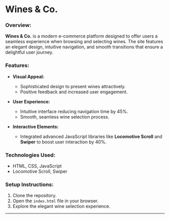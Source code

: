 # Wines & Co.

### Overview:
**Wines & Co.** is a modern e-commerce platform designed to offer users a seamless experience when browsing and selecting wines. The site features an elegant design, intuitive navigation, and smooth transitions that ensure a delightful user journey.

### Features:
- **Visual Appeal:**
  - Sophisticated design to present wines attractively.
  - Positive feedback and increased user engagement.
  
- **User Experience:**
  - Intuitive interface reducing navigation time by 45%.
  - Smooth, seamless wine selection process.

- **Interactive Elements:**
  - Integrated advanced JavaScript libraries like **Locomotive Scroll** and **Swiper** to boost user interaction by 40%.

### Technologies Used:
- HTML, CSS, JavaScript
- Locomotive Scroll, Swiper

### Setup Instructions:
1. Clone the repository.
2. Open the `index.html` file in your browser.
3. Explore the elegant wine selection experience.

---

